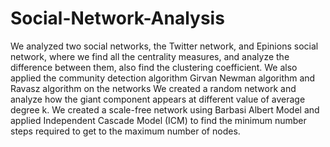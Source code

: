# Social-Network-Analysis
We analyzed two social networks, the Twitter network, and Epinions social network, where we find all the centrality measures, and analyze the difference between them, also find the clustering coefficient. We also applied the community detection algorithm Girvan Newman algorithm and Ravasz algorithm on the networks We created a random network and analyze how the giant component appears at different value of average degree k. We created a scale-free network using Barbasi Albert Model and applied Independent Cascade Model (ICM) to find the minimum number steps required to get to the maximum number of nodes.
